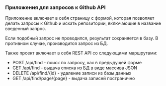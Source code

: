 <h3>Приложения для запросов к Github API</h3>

Приложение включает в себя страницу с формой, которая позволяет делать запросы к Github и искать репозитории, включающие в название введенный запрос. 

Если подобный запрос не проводился, результат сохраняется в базу. В противном случае, производится запрос из БД. 

Также проект включает в себя REST API со следующими маршрутами: 
  <ul>
    <li>POST /api/find  - поиск по запросу, как в предыдущей форме </li>
    <li>GET /api/find  - выдача списка из БД в виде массива JSON</li>
    <li>DELETE /api/find/{id} - удаление записи из базы данных</li>
    <li>GET /api/find/page/{page} - выдача записей постранично </li>
  </ul>

 
 

